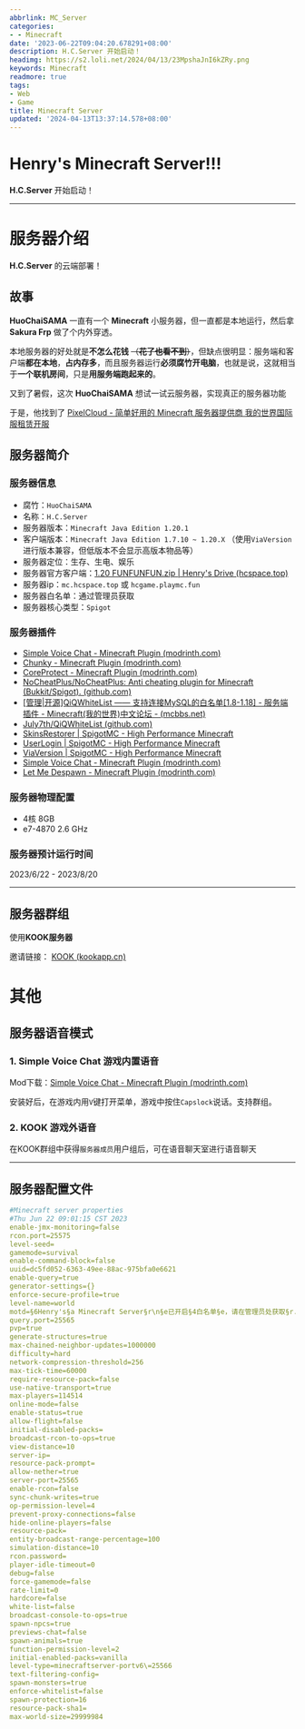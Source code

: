 ```yaml
---
abbrlink: MC_Server
categories:
- - Minecraft
date: '2023-06-22T09:04:20.678291+08:00'
description: H.C.Server 开始启动！
headimg: https://s2.loli.net/2024/04/13/23MpshaJnI6kZRy.png
keywords: Minecraft
readmore: true
tags:
- Web
- Game
title: Minecraft Server
updated: '2024-04-13T13:37:14.578+08:00'
---
```

# Henry's Minecraft Server!!!

**H.C.Server** 开始启动！

---

# 服务器介绍

**H.C.Server** 的云端部署！

## 故事

**HuoChaiSAMA** 一直有一个 **Minecraft** 小服务器，但一直都是本地运行，然后拿 **Sakura Frp** 做了个内外穿透。

本地服务器的好处就是**不怎么花钱** ~~（**花了也看不到**）~~，但缺点很明显：服务端和客户端**都在本地**，**占内存多**，而且服务器运行**必须腐竹开电脑**，也就是说，这就相当于**一个联机房间**，只是**用服务端跑起来的**。

又到了暑假，这次 **HuoChaiSAMA** 想试一试云服务器，实现真正的服务器功能

于是，他找到了 [PixelCloud - 简单好用的 Minecraft 服务器提供商 我的世界国际服租赁开服](https://pixelcloud.cn/)

## 服务器简介

### 服务器信息

* 腐竹：`HuoChaiSAMA`
* 名称：`H.C.Server`
* 服务器版本：`Minecraft Java Edition 1.20.1`
* 客户端版本：`Minecraft Java Edition 1.7.10 ~ 1.20.X` （使用`ViaVersion`进行版本兼容，但低版本不会显示高版本物品等）
* 服务器定位：生存、生电、娱乐
* 服务器官方客户端：[1.20 FUNFUNFUN.zip | Henry's Drive (hcspace.top)](https://pan.hcspace.top/Minecraft/%E6%95%B4%E5%90%88%E5%8C%85/1.20%20FUNFUNFUN.zip)
* 服务器ip：`mc.hcspace.top` 或 `hcgame.playmc.fun`
* 服务器白名单：通过管理员获取
* 服务器核心类型：`Spigot`

### 服务器插件

* [Simple Voice Chat - Minecraft Plugin (modrinth.com)](https://modrinth.com/plugin/simple-voice-chat)
* [Chunky - Minecraft Plugin (modrinth.com)](https://modrinth.com/plugin/chunky)
* [CoreProtect - Minecraft Plugin (modrinth.com)](https://modrinth.com/plugin/coreprotect)
* [NoCheatPlus/NoCheatPlus: Anti cheating plugin for Minecraft (Bukkit/Spigot). (github.com)](https://github.com/NoCheatPlus/NoCheatPlus)
* [[管理|开源]QiQWhiteList —— 支持连接MySQL的白名单[1.8-1.18] - 服务端插件 - Minecraft(我的世界)中文论坛 - (mcbbs.net)](https://www.mcbbs.net/forum.php?mod=viewthread&tid=1182399)
* [July7th/QiQWhiteList (github.com)](https://github.com/July7th/QiQWhiteList)
* [SkinsRestorer | SpigotMC - High Performance Minecraft](https://www.spigotmc.org/resources/skinsrestorer.2124/)
* [UserLogin | SpigotMC - High Performance Minecraft](https://www.spigotmc.org/resources/userlogin.80669/)
* [ViaVersion | SpigotMC - High Performance Minecraft](https://www.spigotmc.org/resources/viaversion.19254/)
* [Simple Voice Chat - Minecraft Plugin (modrinth.com)](https://modrinth.com/plugin/simple-voice-chat)
* [Let Me Despawn - Minecraft Plugin (modrinth.com)](https://modrinth.com/plugin/lmd)

### 服务器物理配置

* 4核 8GB
* e7-4870 2.6 GHz

### 服务器预计运行时间

2023/6/22 - 2023/8/20

---

## 服务器群组

使用**KOOK服务器**

邀请链接： [KOOK (kookapp.cn)](https://www.kookapp.cn/app/invite/DbpsA9)

# 其他

## 服务器语音模式

### 1. Simple Voice Chat 游戏内置语音

Mod下载：[Simple Voice Chat - Minecraft Plugin (modrinth.com)](https://modrinth.com/plugin/simple-voice-chat)

安装好后，在游戏内用`V`键打开菜单，游戏中按住`Capslock`说话。支持群组。

### 2. KOOK 游戏外语音

在KOOK群组中获得`服务器成员`用户组后，可在语音聊天室进行语音聊天

---

## 服务器配置文件

```yml
#Minecraft server properties
#Thu Jun 22 09:01:15 CST 2023
enable-jmx-monitoring=false
rcon.port=25575
level-seed=
gamemode=survival
enable-command-block=false
uuid=dc5fd052-6363-49ee-88ac-975bfa0e6621
enable-query=true
generator-settings={}
enforce-secure-profile=true
level-name=world
motd=§6Henry's§a Minecraft Server§r\n§e已开启§4白名单§e，请在管理员处获取§r.§dWELCOME\!\!\!
query.port=25565
pvp=true
generate-structures=true
max-chained-neighbor-updates=1000000
difficulty=hard
network-compression-threshold=256
max-tick-time=60000
require-resource-pack=false
use-native-transport=true
max-players=114514
online-mode=false
enable-status=true
allow-flight=false
initial-disabled-packs=
broadcast-rcon-to-ops=true
view-distance=10
server-ip=
resource-pack-prompt=
allow-nether=true
server-port=25565
enable-rcon=false
sync-chunk-writes=true
op-permission-level=4
prevent-proxy-connections=false
hide-online-players=false
resource-pack=
entity-broadcast-range-percentage=100
simulation-distance=10
rcon.password=
player-idle-timeout=0
debug=false
force-gamemode=false
rate-limit=0
hardcore=false
white-list=false
broadcast-console-to-ops=true
spawn-npcs=true
previews-chat=false
spawn-animals=true
function-permission-level=2
initial-enabled-packs=vanilla
level-type=minecraftserver-portv6\=25566
text-filtering-config=
spawn-monsters=true
enforce-whitelist=false
spawn-protection=16
resource-pack-sha1=
max-world-size=29999984
```
